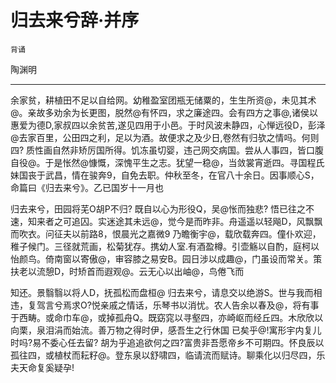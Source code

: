 # 归去来兮辞·并序

`背诵`

陶渊明

---

余家贫，耕植田不足以自给网。幼稚盈室团瓶无储粟的，生生所资@，未见其术@。亲故多劝余为长更图，脱然@有怀四，求之廉途四。会有四方之事@,诸侯以惠爱为德D,家叔四以余贫苦,遂见四用于小邑。于时风波未静四，心惮远役D，彭泽@去家百里，公田四之利，足以为酒。故便求之及少日,卷然有归欤之情吗。何则四? 质性画自然非矫厉国所得。饥冻虽切婴，违己网交病国。尝从人事四，皆口腹自役@。于是怅然@慷慨，深愧平生之志。犹望一稳@，当敛裳宵逝四。寻国程氏妹国丧于武昌，情在骏奔9，自免去职。仲秋至冬，在官八十余日。因事顺心S，命篇曰《归去来兮》。乙已国岁十一月也

归去来兮，田园将芜O胡P不归? 既自以心为形役Q，吴@怅而独悲? 悟已往之不速，知来者之可追囚。实迷途其未远@，觉今是而昨非。舟遥遥以轻飚D，风飘飘而吹衣。问征夫以前路8，恨晨光之嘉微9
乃瞻衡宇@，载欣载奔四。僮仆欢迎，稚子候门。三径就荒画，松菊犹存。携幼人室.有酒盈樽。引壶觞以自酌，庭柯以怡颜鸟。倚南窗以寄傲@，审容膝之易安B。园日涉以成趣@，门虽设而常关。策扶老以流憩D，时矫首而遐观@。云无心以出岫@，鸟倦飞而

知还。景翳翳以将人D，抚孤松而盘桓@
归去来兮，请息交以绝游S。世与我而相违，复驾言兮焉求O?悦亲戚之情话，乐琴书以消忧。农人告余以春及@，将有事于西畴。或命巾车@，或掉孤舟Q。既窈窕以寻壑四，亦崎岖而经丘四。木欣欣以向栗，泉泪涓而始流。善万物之得时伊，感吾生之行休国
已矣乎@!寓形宇内复儿时吗?易不委心任去留? 胡为乎追追欲何之四?富贵非吾愿帝乡不可期四。怀良辰以孤往四，或植杖而耘籽@。登东泉以舒啸四，临请流而赋诗。聊乘化以归尽四，乐夫天命复奚疑孕!
